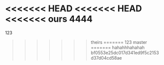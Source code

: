 <<<<<<< HEAD
<<<<<<< HEAD
<<<<<<< ours
4444
=======
123
>>>>>>> theirs
=======
123
>>>>>>> master
=======
hahahhhahahah
>>>>>>> bf0553e25dc017d341ed9f5c2153d37d04cd58ae
